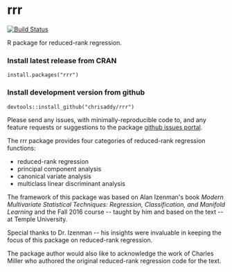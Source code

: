 # rrr
[![Build Status](https://travis-ci.org/chrisaddy/rrr.svg?branch=master)](https://travis-ci.org/chrisaddy/rrr)

R package for reduced-rank regression.

### Install latest release from CRAN

```{r}
install.packages("rrr")
```

### Install development version from github

```{r}
devtools::install_github("chrisaddy/rrr")
```

Please send any issues, with minimally-reproducible code to, and any feature requests or suggestions to the package [github issues portal](https://github.com/chrisaddy/rrr/issues).

The rrr package provides four categories of reduced-rank regression functions:
* reduced-rank regression
* principal component analysis
* canonical variate analysis
* multiclass linear discriminant analysis

The framework of this package was based on Alan Izenman's book *Modern Multivariate Statistical Techniques: Regression, Classification, and Manifold Learning* and the Fall 2016 course -- taught by him and based on the text -- at Temple University.

Special thanks to Dr. Izenman -- his insights were invaluable in keeping the focus of this package on reduced-rank regression.

The package author would also like to acknowledge the work of Charles Miller who authored the original reduced-rank regression code for the text.
